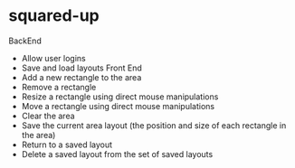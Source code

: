 # squared-up

BackEnd
* Allow user logins
* Save and load layouts
Front End
* Add a new rectangle to the area
* Remove a rectangle
* Resize a rectangle using direct mouse manipulations
* Move a rectangle using direct mouse manipulations
* Clear the area
* Save the current area layout (the position and size of each rectangle in the area)
* Return to a saved layout
* Delete a saved layout from the set of saved layouts
